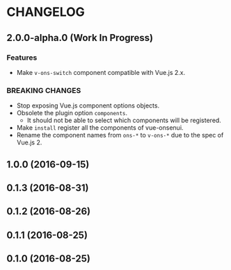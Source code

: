 <!--
Guidelines:
 * Release dates should be in UTC.
    * They can be retrieved from `npm info <package-name>`.
-->

CHANGELOG
====

2.0.0-alpha.0 (Work In Progress)
----

### Features
 * Make `v-ons-switch` component compatible with Vue.js 2.x.

<!--
### Bug Fixes
 * 

### PEER-DEPENDENCY UPDATES
 * 
-->

### BREAKING CHANGES
 * Stop exposing Vue.js component options objects.
 * Obsolete the plugin option `components`.
   * It should not be able to select which components will be registered.
 * Make `install` register all the components of vue-onsenui.
 * Rename the component names from `ons-*` to `v-ons-*` due to the spec of Vue.js 2.

1.0.0 (2016-09-15)
----

0.1.3 (2016-08-31)
----

0.1.2 (2016-08-26)
----

0.1.1 (2016-08-25)
----

0.1.0 (2016-08-25)
----
